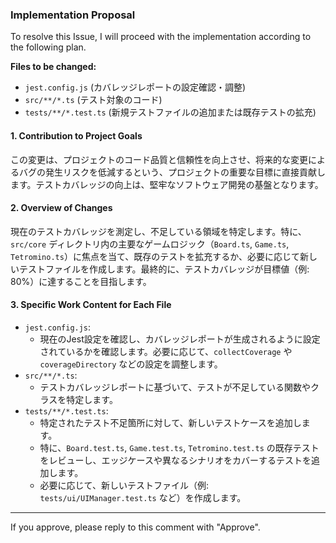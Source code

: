 ### Implementation Proposal

To resolve this Issue, I will proceed with the implementation according to the following plan.

**Files to be changed:**
- `jest.config.js` (カバレッジレポートの設定確認・調整)
- `src/**/*.ts` (テスト対象のコード)
- `tests/**/*.test.ts` (新規テストファイルの追加または既存テストの拡充)

#### 1. **Contribution to Project Goals**
この変更は、プロジェクトのコード品質と信頼性を向上させ、将来的な変更によるバグの発生リスクを低減するという、プロジェクトの重要な目標に直接貢献します。テストカバレッジの向上は、堅牢なソフトウェア開発の基盤となります。

#### 2. **Overview of Changes**
現在のテストカバレッジを測定し、不足している領域を特定します。特に、`src/core` ディレクトリ内の主要なゲームロジック（`Board.ts`, `Game.ts`, `Tetromino.ts`）に焦点を当て、既存のテストを拡充するか、必要に応じて新しいテストファイルを作成します。最終的に、テストカバレッジが目標値（例: 80%）に達することを目指します。

#### 3. **Specific Work Content for Each File**
- `jest.config.js`:
    - 現在のJest設定を確認し、カバレッジレポートが生成されるように設定されているかを確認します。必要に応じて、`collectCoverage` や `coverageDirectory` などの設定を調整します。
- `src/**/*.ts`:
    - テストカバレッジレポートに基づいて、テストが不足している関数やクラスを特定します。
- `tests/**/*.test.ts`:
    - 特定されたテスト不足箇所に対して、新しいテストケースを追加します。
    - 特に、`Board.test.ts`, `Game.test.ts`, `Tetromino.test.ts` の既存テストをレビューし、エッジケースや異なるシナリオをカバーするテストを追加します。
    - 必要に応じて、新しいテストファイル（例: `tests/ui/UIManager.test.ts` など）を作成します。

---
If you approve, please reply to this comment with "Approve".